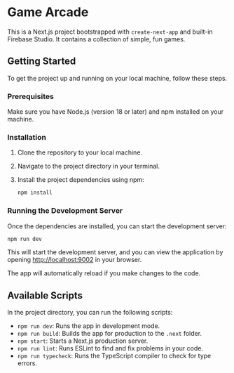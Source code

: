 # Game Arcade

This is a Next.js project bootstrapped with `create-next-app` and built-in Firebase Studio. It contains a collection of simple, fun games.

## Getting Started

To get the project up and running on your local machine, follow these steps.

### Prerequisites

Make sure you have Node.js (version 18 or later) and npm installed on your machine.

### Installation

1.  Clone the repository to your local machine.
2.  Navigate to the project directory in your terminal.
3.  Install the project dependencies using npm:

    ```bash
    npm install
    ```

### Running the Development Server

Once the dependencies are installed, you can start the development server:

```bash
npm run dev
```

This will start the development server, and you can view the application by opening [http://localhost:9002](http://localhost:9002) in your browser.

The app will automatically reload if you make changes to the code.

## Available Scripts

In the project directory, you can run the following scripts:

-   `npm run dev`: Runs the app in development mode.
-   `npm run build`: Builds the app for production to the `.next` folder.
-   `npm start`: Starts a Next.js production server.
-   `npm run lint`: Runs ESLint to find and fix problems in your code.
-   `npm run typecheck`: Runs the TypeScript compiler to check for type errors.

